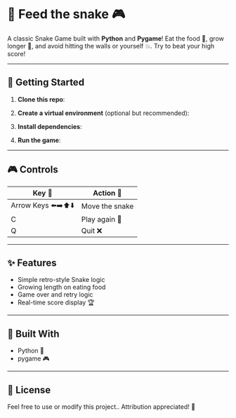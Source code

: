 # 🐍 Feed the snake 🎮

A classic Snake Game built with **Python** and **Pygame**! Eat the food 🍏, grow longer 🐍, and avoid hitting the walls or yourself 💥. Try to beat your high score!

---

## 🚀 Getting Started

1. **Clone this repo**:

2. **Create a virtual environment** (optional but recommended):

3. **Install dependencies**:

4. **Run the game**:

---

## 🎮 Controls

| Key 🔑        | Action 🎯           |
|---------------|---------------------|
| Arrow Keys ⬅️➡️⬆️⬇️ | Move the snake        |
| C              | Play again 🔁       |
| Q              | Quit ❌             |

---

## ✨ Features

- Simple retro-style Snake logic
- Growing length on eating food
- Game over and retry logic
- Real-time score display 🏆

---

## 🧠 Built With

- Python 🐍
- pygame 🎮

---

## 📜 License

Feel free to use or modify this project.. Attribution appreciated! 🙌
